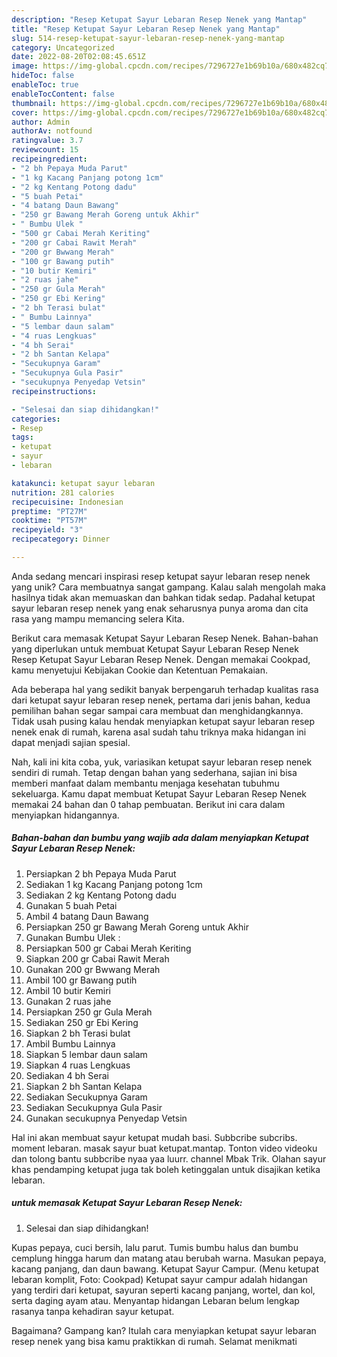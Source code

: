 ```yaml
---
description: "Resep Ketupat Sayur Lebaran Resep Nenek yang Mantap"
title: "Resep Ketupat Sayur Lebaran Resep Nenek yang Mantap"
slug: 514-resep-ketupat-sayur-lebaran-resep-nenek-yang-mantap
category: Uncategorized
date: 2022-08-20T02:08:45.651Z
image: https://img-global.cpcdn.com/recipes/7296727e1b69b10a/680x482cq70/ketupat-sayur-lebaran-resep-nenek-foto-resep-utama.jpg
hideToc: false
enableToc: true
enableTocContent: false
thumbnail: https://img-global.cpcdn.com/recipes/7296727e1b69b10a/680x482cq70/ketupat-sayur-lebaran-resep-nenek-foto-resep-utama.jpg
cover: https://img-global.cpcdn.com/recipes/7296727e1b69b10a/680x482cq70/ketupat-sayur-lebaran-resep-nenek-foto-resep-utama.jpg
author: Admin
authorAv: notfound
ratingvalue: 3.7
reviewcount: 15
recipeingredient:
- "2 bh Pepaya Muda Parut"
- "1 kg Kacang Panjang potong 1cm"
- "2 kg Kentang Potong dadu"
- "5 buah Petai"
- "4 batang Daun Bawang"
- "250 gr Bawang Merah Goreng untuk Akhir"
- " Bumbu Ulek "
- "500 gr Cabai Merah Keriting"
- "200 gr Cabai Rawit Merah"
- "200 gr Bwwang Merah"
- "100 gr Bawang putih"
- "10 butir Kemiri"
- "2 ruas jahe"
- "250 gr Gula Merah"
- "250 gr Ebi Kering"
- "2 bh Terasi bulat"
- " Bumbu Lainnya"
- "5 lembar daun salam"
- "4 ruas Lengkuas"
- "4 bh Serai"
- "2 bh Santan Kelapa"
- "Secukupnya Garam"
- "Secukupnya Gula Pasir"
- "secukupnya Penyedap Vetsin"
recipeinstructions:

- "Selesai dan siap dihidangkan!"
categories:
- Resep
tags:
- ketupat
- sayur
- lebaran

katakunci: ketupat sayur lebaran 
nutrition: 281 calories
recipecuisine: Indonesian
preptime: "PT27M"
cooktime: "PT57M"
recipeyield: "3"
recipecategory: Dinner

---
```





Anda sedang mencari inspirasi resep ketupat sayur lebaran resep nenek yang unik? Cara membuatnya sangat gampang. Kalau salah mengolah maka hasilnya tidak akan memuaskan dan bahkan tidak sedap. Padahal ketupat sayur lebaran resep nenek yang enak seharusnya punya aroma dan cita rasa yang mampu memancing selera Kita.





Berikut cara memasak Ketupat Sayur Lebaran Resep Nenek. Bahan-bahan yang diperlukan untuk membuat Ketupat Sayur Lebaran Resep Nenek Resep Ketupat Sayur Lebaran Resep Nenek. Dengan memakai Cookpad, kamu menyetujui Kebijakan Cookie dan Ketentuan Pemakaian.

Ada beberapa hal yang sedikit banyak berpengaruh terhadap kualitas rasa dari ketupat sayur lebaran resep nenek, pertama dari jenis bahan, kedua pemilihan bahan segar sampai cara membuat dan menghidangkannya. Tidak usah pusing kalau hendak menyiapkan ketupat sayur lebaran resep nenek enak di rumah, karena asal sudah tahu triknya maka hidangan ini dapat menjadi sajian spesial.






Nah, kali ini kita coba, yuk, variasikan ketupat sayur lebaran resep nenek sendiri di rumah. Tetap dengan bahan yang sederhana, sajian ini bisa memberi manfaat dalam membantu menjaga kesehatan tubuhmu sekeluarga. Kamu dapat membuat Ketupat Sayur Lebaran Resep Nenek memakai 24 bahan dan 0 tahap pembuatan. Berikut ini cara dalam menyiapkan hidangannya.

<!--inarticleads1-->

##### Bahan-bahan dan bumbu yang wajib ada dalam menyiapkan Ketupat Sayur Lebaran Resep Nenek:

1. Persiapkan 2 bh Pepaya Muda Parut
1. Sediakan 1 kg Kacang Panjang potong 1cm
1. Sediakan 2 kg Kentang Potong dadu
1. Gunakan 5 buah Petai
1. Ambil 4 batang Daun Bawang
1. Persiapkan 250 gr Bawang Merah Goreng untuk Akhir
1. Gunakan  Bumbu Ulek :
1. Persiapkan 500 gr Cabai Merah Keriting
1. Siapkan 200 gr Cabai Rawit Merah
1. Gunakan 200 gr Bwwang Merah
1. Ambil 100 gr Bawang putih
1. Ambil 10 butir Kemiri
1. Gunakan 2 ruas jahe
1. Persiapkan 250 gr Gula Merah
1. Sediakan 250 gr Ebi Kering
1. Siapkan 2 bh Terasi bulat
1. Ambil  Bumbu Lainnya
1. Siapkan 5 lembar daun salam
1. Siapkan 4 ruas Lengkuas
1. Sediakan 4 bh Serai
1. Siapkan 2 bh Santan Kelapa
1. Sediakan Secukupnya Garam
1. Sediakan Secukupnya Gula Pasir
1. Gunakan secukupnya Penyedap Vetsin


Hal ini akan membuat sayur ketupat mudah basi. Subbcribe subcribs. moment lebaran. masak sayur buat ketupat.mantap. Tonton video videoku dan tolong bantu subbcribe nyaa yaa luurr. channel Mbak Trik. Olahan sayur khas pendamping ketupat juga tak boleh ketinggalan untuk disajikan ketika lebaran. 

<!--inarticleads2-->

#####  untuk memasak Ketupat Sayur Lebaran Resep Nenek:


1. Selesai dan siap dihidangkan!

Kupas pepaya, cuci bersih, lalu parut. Tumis bumbu halus dan bumbu cemplung hingga harum dan matang atau berubah warna. Masukan pepaya, kacang panjang, dan daun bawang. Ketupat Sayur Campur. (Menu ketupat lebaran komplit, Foto: Cookpad) Ketupat sayur campur adalah hidangan yang terdiri dari ketupat, sayuran seperti kacang panjang, wortel, dan kol, serta daging ayam atau. Menyantap hidangan Lebaran belum lengkap rasanya tanpa kehadiran sayur ketupat. 

Bagaimana? Gampang kan? Itulah cara menyiapkan ketupat sayur lebaran resep nenek yang bisa kamu praktikkan di rumah. Selamat menikmati
